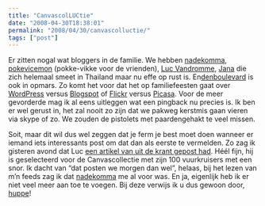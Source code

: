 ```yaml
---
title: "CanvascolLUCtie"
date: "2008-04-30T18:38:01"
permalink: "2008/04/30/canvascolluctie/"
tags: ["post"]
---
```

Er zitten nogal wat bloggers in de familie. We hebben [nadekomma](http://nadekomma.wordpress.com/ "http://nadekomma.wordpress.com/"), [pokevicemon](http://pokevicemon.wordpress.com/ "http://pokevicemon.wordpress.com/") (pokke-vikke voor de vrienden), [Luc Vandromme](http://www.lucvandromme.be/blog/ "http://www.lucvandromme.be/blog/"), [Jana](http://janavandromme.blogspot.com/ "http://janavandromme.blogspot.com/") die zich helemaal smeet in Thailand maar nu effe op rust is. En[denboulevard](http://denboulevard.wordpress.com/ "http://denboulevard.wordpress.com/") is ook in opmars. Zo komt het voor dat het op familiefeesten gaat over [WordPress](http://wordpress.com/ "http://wordpress.com/") versus [Blogspot](https://www.blogger.com/start "https://www.blogger.com/start") of [Flickr](http://www.flickr.com/ "http://www.flickr.com") versus [Picasa](http://picasa.google.com/ "http://picasa.google.com/"). Voor de meer gevorderde mag ik al eens uitleggen wat een pingback nu precies is. Ik ben er wel gerust in, het zal nooit zo zijn dat we pakweg kerstmis gaan vieren via skype of zo. We zouden de pistolets met paardengehakt te veel missen.

Soit, maar dit wil dus wel zeggen dat je ferm je best moet doen wanneer er iemand iets interessants post om dat dan als eerste te vermelden. Zo zag ik gisteren avond dat Luc [een artikel van uit de krant gepost had](http://www.lucvandromme.be/blog/index.php/2008/04/28/yes/ "http://www.lucvandromme.be/blog/index.php/2008/04/28/yes/"). Héél fijn, hij is geselecteerd voor de Canvascollectie met zijn 100 vuurkruisers met een snor. Ik dacht van “dat posten we morgen dan wel”, helaas, bij het lezen van m’n feeds zag ik dat [nadekomma](http://nadekomma.wordpress.com/ "http://nadekomma.wordpress.com/") me al voor was. En ja, eigenlijk heb ik er niet veel meer aan toe te voegen. Bij deze verwijs ik u dus gewoon door, [huppe](http://nadekomma.wordpress.com/2008/04/29/de-canvascollectie/ "http://nadekomma.wordpress.com/2008/04/29/de-canvascollectie/")!
